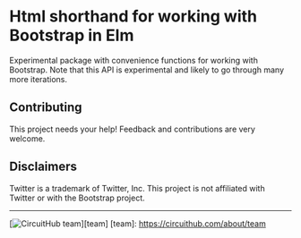 # Html shorthand for working with Bootstrap in Elm
Experimental package with convenience functions for working with Bootstrap.
Note that this API is experimental and likely to go through many more iterations.

## Contributing

This project needs your help! Feedback and contributions are very welcome.

## Disclaimers

Twitter is a trademark of Twitter, Inc.
This project is not affiliated with Twitter or with the Bootstrap project.

---
[![CircuitHub team](http://docs.circuithub.com/press/logo/circuithub-lightgray-extratiny.jpg)][team]
[team]: https://circuithub.com/about/team

